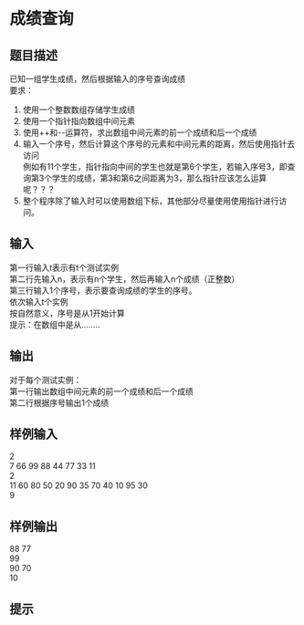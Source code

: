  # 成绩查询  
  
 ## 题目描述  
 已知一组学生成绩，然后根据输入的序号查询成绩  
 要求：  
 1. 使用一个整数数组存储学生成绩  
 2. 使用一个指针指向数组中间元素  
 3. 使用++和--运算符，求出数组中间元素的前一个成绩和后一个成绩  
 4. 输入一个序号，然后计算这个序号的元素和中间元素的距离，然后使用指针去访问  
 例如有11个学生，指针指向中间的学生也就是第6个学生，若输入序号3，即查询第3个学生的成绩，第3和第6之间距离为3，那么指针应该怎么运算呢？？？  
 5. 整个程序除了输入时可以使用数组下标，其他部分尽量使用使用指针进行访问。  
 ## 输入  
 第一行输入t表示有t个测试实例  
 第二行先输入n，表示有n个学生，然后再输入n个成绩（正整数）  
 第三行输入1个序号，表示要查询成绩的学生的序号。  
 依次输入t个实例  
 按自然意义，序号是从1开始计算  
 提示：在数组中是从........  
 ## 输出  
 对于每个测试实例：  
 第一行输出数组中间元素的前一个成绩和后一个成绩  
 第二行根据序号输出1个成绩  
   
 ## 样例输入  
 2  
 7 66 99 88 44 77 33 11  
 2  
 11 60 80 50 20 90 35 70 40 10 95 30  
 9  
 ## 样例输出  
 88 77  
 99  
 90 70  
 10  
 ## 提示  
   
  
